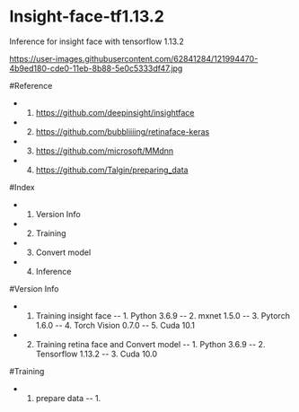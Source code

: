 # Insight-face-tf1.13.2
Inference for insight face with tensorflow 1.13.2

https://user-images.githubusercontent.com/62841284/121994470-4b9ed180-cde0-11eb-8b88-5e0c5333df47.jpg

#Reference
  - 1. https://github.com/deepinsight/insightface
  - 2. https://github.com/bubbliiiing/retinaface-keras 
  - 3. https://github.com/microsoft/MMdnn 
  - 4. https://github.com/Talgin/preparing_data
  
#Index
  - 1. Version Info
  - 2. Training
  - 3. Convert model
  - 4. Inference
  
#Version Info
  - 1. Training insight face
    -- 1. Python 3.6.9
    -- 2. mxnet 1.5.0
    -- 3. Pytorch 1.6.0
    -- 4. Torch Vision 0.7.0
    -- 5. Cuda 10.1

  - 2. Training retina face and Convert model
    -- 1. Python 3.6.9
    -- 2. Tensorflow 1.13.2
    -- 3. Cuda 10.0
    
#Training
  - 1. prepare data
      -- 1. 
